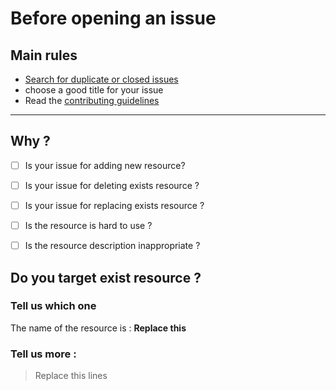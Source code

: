 # Before opening an issue

## Main rules

- [Search for duplicate or closed issues](https://github.com/mohanagy/performance_optimization/issues)
- choose a good title for your issue
- Read the [contributing guidelines](https://github.com/mohanagy/performance_optimization/master/CONTRIBUTING.md)

---

## Why ?

- [ ] Is your issue for adding new resource?
- [ ] Is your issue for deleting exists resource ?
- [ ] Is your issue for replacing exists resource ?
- [ ] Is the resource is hard to use ?

- [ ] Is the resource description inappropriate ?

## Do you target exist resource ?

### Tell us which one

The name of the resource is : **Replace this**

### Tell us more :

>Replace this lines
